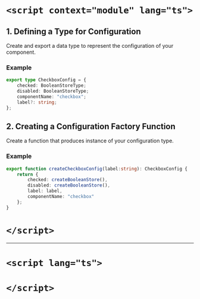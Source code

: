 # `<script context="module" lang="ts">`
## 1. Defining a Type for Configuration

Create and export a data type to represent the configuration of your component. 
### Example

```typescript
export type CheckboxConfig = { 
    checked: BooleanStoreType; 
    disabled: BooleanStoreType; 
    componentName: "checkbox"; 
    label?: string; 
};
```

## 2. Creating a Configuration Factory Function

Create a function that produces instance of your configuration type.
### Example

```typescript
export function createCheckboxConfig(label:string): CheckboxConfig { 
    return { 
        checked: createBooleanStore(), 
        disabled: createBooleanStore(), 
        label: label, 
        componentName: "checkbox" 
    }; 
}
```
# `</script>`

---
[//]: # (TODO write more)
# `<script lang="ts">`

# `</script>`
